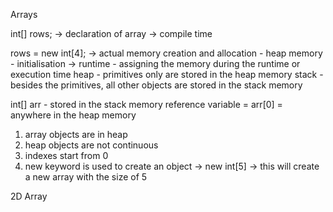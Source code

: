 
Arrays 

int[] rows;  -> declaration of array -> compile time

rows = new int[4]; -> actual memory creation and allocation - heap memory - initialisation -> runtime - assigning the memory during the runtime or execution time
heap - primitives only are stored in the heap memory
stack - besides the primitives, all other objects are stored in the stack memory

int[] arr - stored in the stack memory
reference variable = arr[0] = anywhere in the  heap memory

1. array objects are in heap
2. heap objects are not continuous
3. indexes start from 0
4. new keyword is used to create an object -> new int[5] -> this will create a new array with the size of 5

2D Array

